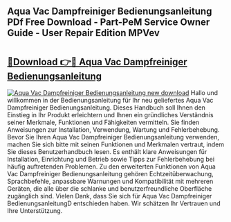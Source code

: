 ## Aqua Vac Dampfreiniger Bedienungsanleitung PDf Free Download - Part-PeM Service Owner Guide - User Repair Edition MPVev

# <h2><a href="http://df5u1g.blite.top/?on=Aqua+Vac+Dampfreiniger+Bedienungsanleitung">🔗Download 👉🔴 Aqua Vac Dampfreiniger Bedienungsanleitung</a></h2>

[![Aqua Vac Dampfreiniger Bedienungsanleitung new download](https://i.imgur.com/lujVjoI.png)](http://df5u1g.blite.top/?on=Aqua+Vac+Dampfreiniger+Bedienungsanleitung)
Hallo und willkommen in der Bedienungsanleitung für Ihr neu geliefertes Aqua Vac Dampfreiniger Bedienungsanleitung. Dieses Handbuch soll Ihnen den Einstieg in Ihr Produkt erleichtern und Ihnen ein gründliches Verständnis seiner Merkmale, Funktionen und Fähigkeiten vermitteln. Sie finden Anweisungen zur Installation, Verwendung, Wartung und Fehlerbehebung. Bevor Sie Ihren Aqua Vac Dampfreiniger Bedienungsanleitung verwenden, machen Sie sich bitte mit seinen Funktionen und Merkmalen vertraut, indem Sie dieses Benutzerhandbuch lesen. Es enthält klare Anweisungen für Installation, Einrichtung und Betrieb sowie Tipps zur Fehlerbehebung bei häufig auftretenden Problemen. Zu den erweiterten Funktionen von Aqua Vac Dampfreiniger Bedienungsanleitung gehören Echtzeitüberwachung, Sprachbefehle, anpassbare Warnungen und Kompatibilität mit mehreren Geräten, die alle über die schlanke und benutzerfreundliche Oberfläche zugänglich sind. Vielen Dank, dass Sie sich für Aqua Vac Dampfreiniger BedienungsanleitungD entschieden haben. Wir schätzen Ihr Vertrauen und Ihre Unterstützung.
